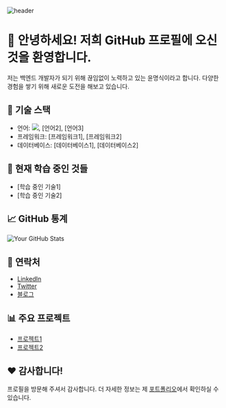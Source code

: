 ![header](https://capsule-render.vercel.app/api?type=soft&color=auto&height=200&section=header&text=scyllacore&fontSize=60)

# 👋 안녕하세요! 저희 GitHub 프로필에 오신 것을 환영합니다.

저는 백엔드 개발자가 되기 위해 끊임없이 노력하고 있는 윤명식이라고 합니다. 다양한 경험을 쌓기 위해 새로운 도전을 해보고 있습니다.

## 🚀 기술 스택

- 언어: <img src="https://img.shields.io/badge/Java-3DDC84?style=flat-square&logo=JAVA&logoColor=white"/>, [언어2], [언어3]
- 프레임워크: [프레임워크1], [프레임워크2]
- 데이터베이스: [데이터베이스1], [데이터베이스2]

## 🌱 현재 학습 중인 것들

- [학습 중인 기술1]
- [학습 중인 기술2]

## 📈 GitHub 통계

![Your GitHub Stats](https://github-readme-stats.vercel.app/api?username=your-username&show_icons=true&theme=radical)

## 🤝 연락처

- [LinkedIn](https://www.linkedin.com/in/your-linkedin)
- [Twitter](https://twitter.com/your-twitter)
- [블로그](https://your-blog.com)

## 📊 주요 프로젝트

- [프로젝트1](https://github.com/your-username/project1)
- [프로젝트2](https://github.com/your-username/project2)

## ❤️ 감사합니다!

프로필을 방문해 주셔서 감사합니다. 더 자세한 정보는 제 [포트폴리오](https://your-portfolio.com)에서 확인하실 수 있습니다.
